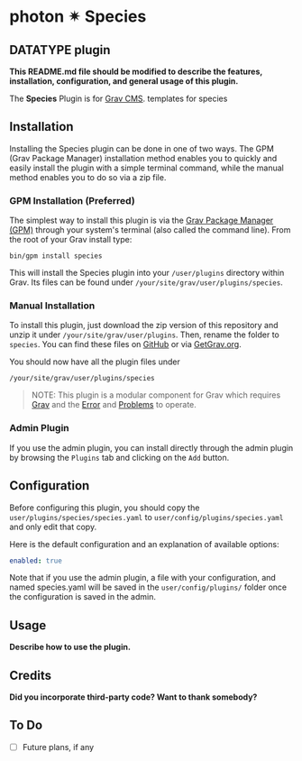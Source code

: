 # photon ✴ Species
## DATATYPE plugin

**This README.md file should be modified to describe the features, installation, configuration, and general usage of this plugin.**

The **Species** Plugin is for [Grav CMS](http://github.com/getgrav/grav). templates for species

## Installation

Installing the Species plugin can be done in one of two ways. The GPM (Grav Package Manager) installation method enables you to quickly and easily install the plugin with a simple terminal command, while the manual method enables you to do so via a zip file.

### GPM Installation (Preferred)

The simplest way to install this plugin is via the [Grav Package Manager (GPM)](http://learn.getgrav.org/advanced/grav-gpm) through your system's terminal (also called the command line).  From the root of your Grav install type:

    bin/gpm install species

This will install the Species plugin into your `/user/plugins` directory within Grav. Its files can be found under `/your/site/grav/user/plugins/species`.

### Manual Installation

To install this plugin, just download the zip version of this repository and unzip it under `/your/site/grav/user/plugins`. Then, rename the folder to `species`. You can find these files on [GitHub](https://github.com/i-am-phi/grav-plugin-species) or via [GetGrav.org](http://getgrav.org/downloads/plugins#extras).

You should now have all the plugin files under

    /your/site/grav/user/plugins/species

> NOTE: This plugin is a modular component for Grav which requires [Grav](http://github.com/getgrav/grav) and the [Error](https://github.com/getgrav/grav-plugin-error) and [Problems](https://github.com/getgrav/grav-plugin-problems) to operate.

### Admin Plugin

If you use the admin plugin, you can install directly through the admin plugin by browsing the `Plugins` tab and clicking on the `Add` button.

## Configuration

Before configuring this plugin, you should copy the `user/plugins/species/species.yaml` to `user/config/plugins/species.yaml` and only edit that copy.

Here is the default configuration and an explanation of available options:

```yaml
enabled: true
```

Note that if you use the admin plugin, a file with your configuration, and named species.yaml will be saved in the `user/config/plugins/` folder once the configuration is saved in the admin.

## Usage

**Describe how to use the plugin.**

## Credits

**Did you incorporate third-party code? Want to thank somebody?**

## To Do

- [ ] Future plans, if any

